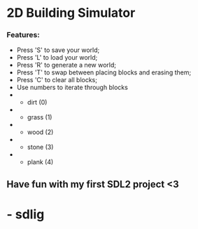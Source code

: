 # 2D Building Simulator

### Features:
- Press 'S' to save your world;
- Press 'L' to load your world;
- Press 'R' to generate a new world;
- Press 'T' to swap between placing blocks and erasing them;
- Press 'C' to clear all blocks;
- Use numbers to iterate through blocks
- - dirt (0)
- - grass (1)
- - wood (2)
- - stone (3)
- - plank (4)

Have fun with my first SDL2 project <3
--

# - sdlig
